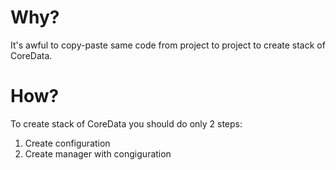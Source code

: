 # Why?
It's awful to copy-paste same code from project to project to create stack of CoreData.
# How?
To create stack of CoreData you should do only 2 steps:
1. Create configuration
2. Create manager with congiguration
